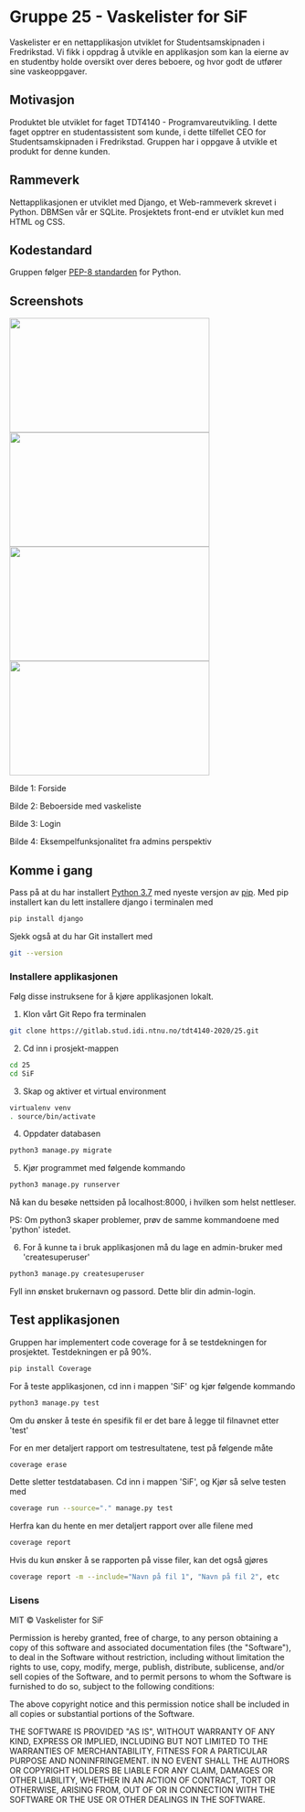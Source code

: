 # Gruppe 25 - Vaskelister for SiF  

Vaskelister er en nettapplikasjon utviklet for Studentsamskipnaden i Fredrikstad.
Vi fikk i oppdrag å utvikle en applikasjon som kan la eierne av en studentby holde oversikt
over deres beboere, og hvor godt de utfører sine vaskeoppgaver.

## Motivasjon

Produktet ble utviklet for faget TDT4140 - Programvareutvikling. I dette faget opptrer en studentassistent
som kunde, i dette tilfellet CEO for Studentsamskipnaden i Fredrikstad. Gruppen har i oppgave å utvikle et
produkt for denne kunden. 

## Rammeverk

Nettapplikasjonen er utviklet med Django, et Web-rammeverk skrevet i Python.
DBMSen vår er SQLite. Prosjektets front-end er utviklet kun med HTML og CSS.

## Kodestandard

Gruppen følger [PEP-8 standarden](https://www.google.com/url?sa=t&rct=j&q=&esrc=s&source=web&cd=1&cad=rja&uact=8&ved=2ahUKEwjrga2Uh-joAhUJ0aYKHTinAhkQFjAAegQIAxAB&url=https%3A%2F%2Fwww.python.org%2Fdev%2Fpeps%2Fpep-0008%2F&usg=AOvVaw0xCyNbAyoecmbLoILApdrP)
for Python.

## Screenshots

<img src="https://www.picturepaste.ca/images/2020/04/15/Skjermbilde-2020-04-15-kl.-11.58.33.png" width=350 height=200>

<img src="https://www.picturepaste.ca/images/2020/04/15/Skjermbilde-2020-04-15-kl.-11.59.02.png" width=350 height=200>

<img src="https://www.picturepaste.ca/images/2020/04/15/Skjermbilde-2020-04-15-kl.-12.05.54.png" width=350 height=200>

<img src="https://www.picturepaste.ca/images/2020/04/15/Skjermbilde-2020-04-15-kl.-12.08.30.png" width=350 height=200>


Bilde 1: Forside

Bilde 2: Beboerside med vaskeliste

Bilde 3: Login

Bilde 4: Eksempelfunksjonalitet fra admins perspektiv

## Komme i gang

Pass på at du har installert [Python 3.7](https://www.python.org/downloads/) med nyeste versjon av [pip](https://pip.pypa.io/en/stable/installing/#upgrading-pip). 
Med pip installert kan du lett installere django i terminalen med 

```bash
pip install django
```

Sjekk også at du har Git installert med 

```bash
git --version
```
### Installere applikasjonen

Følg disse instruksene for å kjøre applikasjonen lokalt.

1. Klon vårt Git Repo fra terminalen

```bash
git clone https://gitlab.stud.idi.ntnu.no/tdt4140-2020/25.git
```

2. Cd inn i prosjekt-mappen 

```bash
cd 25
cd SiF
```

3. Skap og aktiver et virtual environment

```bash
virtualenv venv
. source/bin/activate
```

4. Oppdater databasen

```bash
python3 manage.py migrate
```

5. Kjør programmet med følgende kommando

```bash
python3 manage.py runserver
```

Nå kan du besøke nettsiden på localhost:8000, i hvilken som helst nettleser.

PS: Om python3 skaper problemer, prøv de samme kommandoene med 'python' istedet.

6. For å kunne ta i bruk applikasjonen må du lage en admin-bruker med 'createsuperuser'

```bash
python3 manage.py createsuperuser
```

Fyll inn ønsket brukernavn og passord. Dette blir din admin-login.

## Test applikasjonen

Gruppen har implementert code coverage for å se testdekningen for prosjektet. Testdekningen
er på 90%. 

```bash
pip install Coverage
```

For å teste applikasjonen, cd inn i mappen 'SiF' og kjør følgende kommando

```bash
python3 manage.py test
```

Om du ønsker å teste én spesifik fil er det bare å legge til filnavnet etter 'test'

For en mer detaljert rapport om testresultatene, test på følgende måte

```bash
coverage erase
```

Dette sletter testdatabasen. Cd inn i mappen 'SiF', og Kjør så selve testen med

```bash
coverage run --source="." manage.py test
```

Herfra kan du hente en mer detaljert rapport over alle filene med

```bash
coverage report
```

Hvis du kun ønsker å se rapporten på visse filer, kan det også gjøres

```bash
coverage report -m --include="Navn på fil 1", "Navn på fil 2", etc
```

### Lisens

MIT © Vaskelister for SiF

Permission is hereby granted, free of charge, to any person obtaining a copy of this software and associated documentation
files (the "Software"), to deal in the Software without restriction, including without limitation the rights to use, 
copy, modify, merge, publish, distribute, sublicense, and/or sell copies of the Software, and to permit persons to whom 
the Software is furnished to do so, subject to the following conditions:

The above copyright notice and this permission notice shall be included in all copies or substantial portions of the Software.

THE SOFTWARE IS PROVIDED "AS IS", WITHOUT WARRANTY OF ANY KIND, EXPRESS OR IMPLIED, INCLUDING BUT NOT LIMITED TO THE 
WARRANTIES OF MERCHANTABILITY, FITNESS FOR A PARTICULAR PURPOSE AND NONINFRINGEMENT. IN NO EVENT SHALL THE AUTHORS OR 
COPYRIGHT HOLDERS BE LIABLE FOR ANY CLAIM, DAMAGES OR OTHER LIABILITY, WHETHER IN AN ACTION OF CONTRACT, TORT OR OTHERWISE, 
ARISING FROM, OUT OF OR IN CONNECTION WITH THE SOFTWARE OR THE USE OR OTHER DEALINGS IN THE SOFTWARE.

